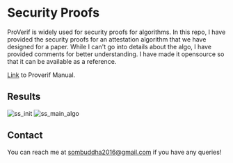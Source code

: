 # Security Proofs 

ProVerif is widely used for security proofs for algorithms. In this repo, I have provided the security proofs for an attestation algorithm that we have designed for a paper. While I can't go into details about the algo, I have provided comments for better understanding. I have made it opensource so that it can be available as a reference.

[Link](https://prosecco.gforge.inria.fr/personal/bblanche/proverif/manual.pdf) to Proverif Manual.


## Results

![ss_init](https://user-images.githubusercontent.com/24635701/82444673-382c1480-9ac1-11ea-87d3-44e207a98168.png)
![ss_main_algo](https://user-images.githubusercontent.com/24635701/82444684-3bbf9b80-9ac1-11ea-834d-fd55778443de.png)


## Contact

You can reach me at [sombuddha2016@gmail.com](sombuddha2016@gmail.com) if you have any queries!

